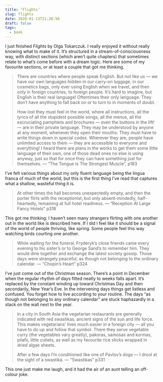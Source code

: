 ```yaml
---
title: ‘Flights’
slug: flights
date: 2020-01-13T21:20:58
draft: false
tags:
  - book
---
```


I just finished _Flights_ by Olga Tokarczuk. I really enjoyed it without really knowing what to make of it. It’s structured in a stream-of-consciousness way, with distinct sections (which aren’t quite chapters) that sometimes relate to what’s come before with a dream logic. Here are some of my favourite sections, or at least a couple that got me thinking.

> There are countries where people speak English. But not like us — we have our own languages hidden in our carry-on luggage, in our cosmetics bags, only ever using English when we travel, and then only in foreign countries, to foreign people. It’s hard to imagine, but English is their real language! Oftentimes their only language. They don’t have anything to fall back on or to turn to in moments of doubt.
>
> How lost they must feel in the world, where all instructions, all the lyrics of all the stupidest possible songs, all the menus, all the excruciating pamphlets and brochures — even the buttons in the lift! — are in their private language. They may be understood by anyone at any moment, whenever they open their mouths. They must have to write things down in special codes. Wherever they are, people have unlimited access to them — they are accessible to everyone and everything! I heard there are plans in the works to get them some little language of their own, one of those dead ones no else is using anyway, just so that for once they can have something just for themselves.
— “The Tongue Is The Strongest Muscle”, p183

I’ve felt various things about my only fluent language being the lingua franca of much of the world, but this is the first thing I’ve read that captures what a shallow, wasteful thing it is.

> At other times the hall becomes unexpectedly empty, and then the porter flirts with the receptionist, but only absent-mindedly, half-heartedly, remaining at full hotel readiness.
— “Reception At Large Fancy Hotels” p318

This got me thinking: I haven’t seen many strangers flirting with one another out in the world like is described here. If I did I feel like it should be a signal of the world of people thriving, like spring. Some people feel this way watching birds courting one another. 

> While waiting for the funeral, Fryderyk’s close friends came every evening to his sister’s or to George Sand’s to remember him. They would dine together and exchange the latest society gossip. Those days were strangely peaceful, as though not belonging to the ordinary calendar.
— “Chopin’s Heart” p324

I’ve just come out of the Christmas season. There’s a point in December when the regular rhythm of days fitted neatly to weeks falls apart. It’s replaced by the constant winding up toward Christmas Day and then secondarily, New Year’s Eve. In the intervening days things get listless and confused. You forget how to live according to your routine. The days “as though not belonging to any ordinary calendar” are stuck haphazardly in a stack on the wall next to the year.

> In a city in South Asia the vegetarian restaurants are generally indicated with red swastikas, ancient signs of the sun and life force. This makes vegetarians’ lives much easier in a foreign city — all you have to do up and follow that symbol. There they serve vegetable curry (the vegetables vary greatly), pakoras, samosas and kormas, pilafs, little cutlets, as well as my favourite rice sticks wrapped in dried algae sheets.
>
> After a few days I’m conditioned like one of Pavlov’s dogs — I drool at the sight of a swastika.
— “Swastikas” p331

This one just make me laugh, and it had the air of an aunt telling an off-colour joke.
